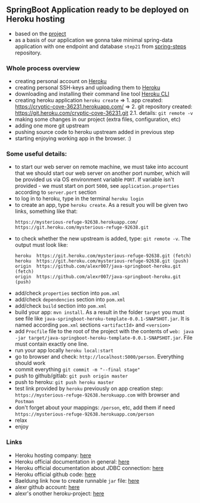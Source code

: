 ## SpringBoot Application ready to be deployed on Heroku hosting

- based on the [project](https://github.com/alexr007/java-heroku)
- as a basis of our application we gonna take minimal spring-data application with one endpoint and database `step21` from [spring-steps](https://github.com/alexr007/spring-steps) repository.

### Whole process overview

- creating personal account on [Heroku](http://heroku.com)
- creating personal SSH-keys and uploading them to [Heroku](https://devcenter.heroku.com/articles/keys)
- downloading and installing their command line tool [Heroku CLI](https://devcenter.heroku.com/articles/heroku-cli#download-and-install) 
- creating heroku application `heroku create`
  => 1. app created: https://cryptic-cove-36231.herokuapp.com/
  => 2. git repository created: https://git.heroku.com/cryptic-cove-36231.git
     2.1. details: `git remote -v`
- making some changes in our project (extra files, configuration, etc)
- adding one more git upstream
- pushing source code to heroku upstream added in previous step 
- starting enjoying working app in the browser. :) 

### Some useful details: 

- to start our web server on remote machine, we must take into account that we should start our web server on another port number, which will be provided us via OS environment variable `PORT`. If variable isn't provided - we must start on port `5000`, see `application.properties` according to `server.port` section
- to log in to heroku, type in the terminal `heroku login`
- to create an app, type `heroku create`. As a result you will be given two links, something like that:
  ```
  https://mysterious-refuge-92638.herokuapp.com/
  https://git.heroku.com/mysterious-refuge-92638.git
  ```
- to check whether the new upstream is added, type: `git remote -v`. The output must look like:
  ```
  heroku  https://git.heroku.com/mysterious-refuge-92638.git (fetch)
  heroku  https://git.heroku.com/mysterious-refuge-92638.git (push)
  origin  https://github.com/alexr007/java-springboot-heroku.git (fetch)
  origin  https://github.com/alexr007/java-springboot-heroku.git (push)
  ```
- add/check `properties` section into `pom.xml`
- add/check `dependencies` section into `pom.xml`
- add/check `build` section into `pom.xml`
- build your app: `mvn install`. As a result in the folder `target` you must see file like `java-springboot-heroku-template-0.0.1-SNAPSHOT.jar`. It is named according `pom.xml` sections `<artifactId>` and `<version>` 
- add `Procfile` file to the root of the project with the contents of `web: java -jar target/java-springboot-heroku-template-0.0.1-SNAPSHOT.jar`. File must contain exactly one line.
- run your app locally `heroku local:start`
- go to browser and check: `http://localhost:5000/person`. Everything should work
- commit everything `git commit -m "--final stage"`
- push to github/gitlab: `git push origin master`
- push to heroku: `git push heroku master`
- test link provided by `heroku` previously on app creation step: `https://mysterious-refuge-92638.herokuapp.com` with browser and `Postman`
- don't forget about your mappings: `/person`, etc, add them if need `https://mysterious-refuge-92638.herokuapp.com/person`
- relax
- enjoy

### Links
- Heroku hosting company: [here](https://www.heroku.com)
- Heroku official documentation in general: [here](https://devcenter.heroku.com/articles/getting-started-with-java)
- Heroku official documentation about JDBC connection: [here](https://devcenter.heroku.com/articles/connecting-to-relational-databases-on-heroku-with-java)
- Heroku official github code: [here](https://github.com/heroku/java-getting-started)
- Baeldung link how to create runnable `jar` file: [here](https://www.baeldung.com/executable-jar-with-maven)
- alexr github account: [here](https://github.com/alexr007)
- alexr's onother heroku-project: [here](https://github.com/alexr007/java-heroku)

